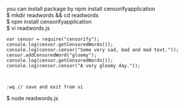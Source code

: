 you can install package by npm install censorifyapplication  
$ mkdir readwords && cd readwords  
$ npm install censorifyapplication  
$ vi readwords.js  

    var censor = require("censorify");  
    console.log(censor.getCensoredWords());  
    console.log(censor.censor("Some very sad, bad and mad text."));  
    censor.addCensoredWord("gloomy");  
    console.log(censor.getCensoredWords());  
    console.log(censor.censor("A very gloomy day."));  
      
    
      
    :wq // save and exit from vi  
$ node readwords.js  
